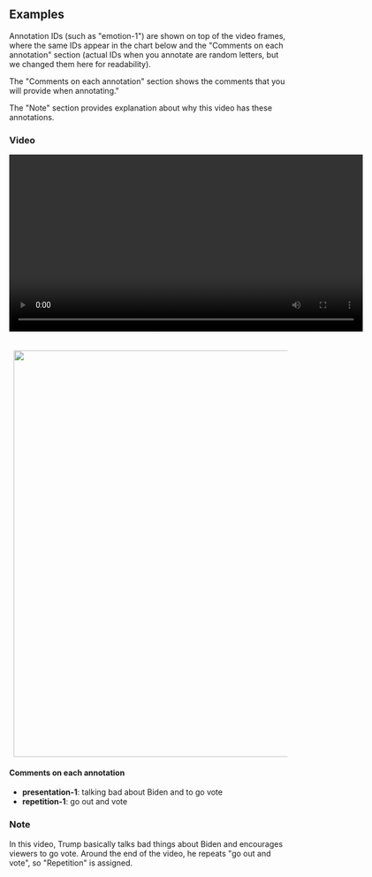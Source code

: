 
## Examples

Annotation IDs (such as "emotion-1") are shown on top of the video frames, where the same 
IDs appear in the chart below and the "Comments on each annotation" section (actual IDs 
when you annotate are random letters, but we changed them here for readability). 

The "Comments on each annotation" section shows the comments that you will provide when 
annotating." 

The "Note" section provides explanation about why this video has these annotations.

### Video

<div align="center">
  <video
    id="my-video"
    class="video-js"
    controls
    preload="auto"
    width="640"
    poster=""
    data-setup="{}"
  >
    <source src="https://trusting-galileo-f27c3e.netlify.app/examples/youtube/iSyNuYNNUPM.mp4" type="video/mp4" />
  </video>
  <script src="https://vjs.zencdn.net/7.11.4/video.min.js"></script>
</div>
<br /><br />

<div align="left" style="padding-left: 8px">
    <img src="https://trusting-galileo-f27c3e.netlify.app/examples/A0000000000000-youtube-iSyNuYNNUPM.png" width="735px">
</div>

#### Comments on each annotation

- **presentation-1**: talking bad about Biden and to go vote
- **repetition-1**: go out and vote


### Note

In this video, Trump basically talks bad things about Biden and encourages viewers to go vote. Around the end of the video, he repeats "go out and vote", so "Repetition" is assigned.
 